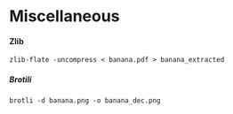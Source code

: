 # Miscellaneous


#### Zlib

```
zlib-flate -uncompress < banana.pdf > banana_extracted
```

##### Brotili

```
brotli -d banana.png -o banana_dec.png
```


